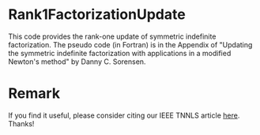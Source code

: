 # Rank1FactorizationUpdate
This code provides the rank-one update of symmetric indefinite factorization. The pseudo code (in Fortran) is in the Appendix of "Updating the symmetric indefinite factorization with applications in a modified Newton's method" by Danny C. Sorensen.

# Remark
If you find it useful, please consider citing our IEEE TNNLS article [here](http://dx.doi.org/10.1109/TNNLS.2019.2935455). Thanks!
